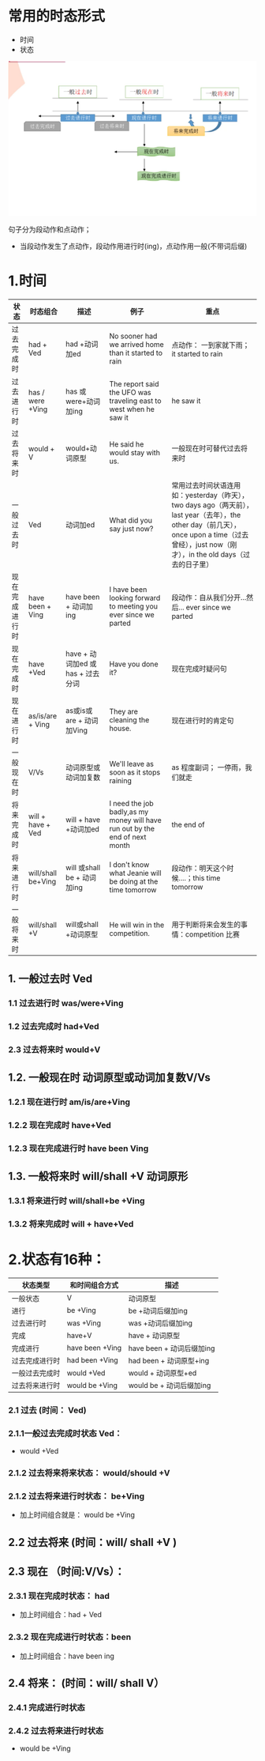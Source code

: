# 常用的时态形式
- 时间
- 状态

![时序图](../img/时序.png)

句子分为段动作和点动作；
- 当段动作发生了点动作，段动作用进行时(ing)，点动作用一般(不带词后缀)



# 1.时间

|状态|时态组合|描述|例子|重点|
|--------|--------|-------|--------|-------|
|过去完成时| had + Ved| had +动词加ed | No sooner had we arrived home than it started to rain| 点动作： 一到家就下雨；it started to rain |
|过去进行时| has / were +Ving| has 或 were+动词加ing|The report said the UFO was traveling east to west when he saw it | he saw it|
|过去将来时|would + V | would+动词原型 |He said he would stay with us.|一般现在时可替代过去将来时|
|一般过去时| Ved | 动词加ed | What did you say just now? |常用过去时间状语连用 如：yesterday（昨天），two days ago（两天前），last year（去年），the other day（前几天），once upon a time（过去曾经），just now（刚才），in the old days（过去的日子里）|
|现在完成进行时| have been + Ving | have been + 动词加ing|I have been looking forward to meeting you ever since we parted| 段动作：自从我们分开...然后...  ever since we parted|
|现在完成时| have +Ved   | have + 动词加ed 或has + 过去分词|Have you done it?| 现在完成时疑问句|
|现在进行时| as/is/are + Ving|as或is或are + 动词加Ving |They are cleaning the house.| 现在进行时的肯定句|
|一般现在时| V/Vs| 动词原型或动词加复数| We'll leave as soon as it stops raining|as 程度副词； 一停雨，我们就走|
|将来完成时| will + have + Ved | will + have +动词加ed |I need the job badly,as my money will have run out by the end of next month | the end of |
|将来进行时| will/shall be+Ving| will 或shall be + 动词加ing | I don't know what Jeanie will be doing at the time  tomorrow |段动作：明天这个时候....；this time tomorrow|
|一般将来时| will/shall +V|will或shall +动词原型 |He will win in the competition. | 用于判断将来会发生的事情：competition 比赛 |

## 1. 一般过去时 Ved
### 1.1 过去进行时 was/were+Ving
### 1.2 过去完成时 had+Ved
### 2.3 过去将来时 would+V



## 1.2. 一般现在时 动词原型或动词加复数V/Vs
### 1.2.1 现在进行时 am/is/are+Ving
### 1.2.2 现在完成时 have+Ved
### 1.2.3 现在完成进行时 have been Ving

## 1.3. 一般将来时 will/shall +V 动词原形
### 1.3.1 将来进行时 will/shall+be +Ving
### 1.3.2 将来完成时 will + have+Ved

# 2.状态有16种：
|状态类型|和时间组合方式| 描述|
|----------|-----------|---------|
|一般状态| V|动词原型|
|进行| be +Ving|be +动词后缀加ing|
|过去进行时| was +Ving|was +动词后缀加ing|
|完成| have+V| have + 动词原型
|完成进行| have been +Ving| have been + 动词后缀加ing|
|过去完成进行时| had been +Ving| had been  + 动词原型+ing|
|一般过去完成时| would +Ved| would  + 动词原型+ed|
|过去将来进行时|would be +Ving| would be + 动词后缀加ing|

### 2.1  过去  (时间： Ved)
### 2.1.1一般过去完成时状态 Ved：
- would +Ved

### 2.1.2 过去将来将来状态： would/should +V

### 2.1.2 过去将来进行时状态： be+Ving
- 加上时间组合就是： would be +Ving

## 2.2 过去将来 (时间：will/ shall  +V )

## 2.3 现在 （时间:V/Vs）：
### 2.3.1 现在完成时状态： had
- 加上时间组合：had + Ved
### 2.3.2 现在完成进行时状态：been
- 加上时间组合：have been ing 


## 2.4 将来： (时间：will/ shall V）
### 2.4.1 完成进行时状态
### 2.4.2 过去将来进行时状态
- would be +Ving